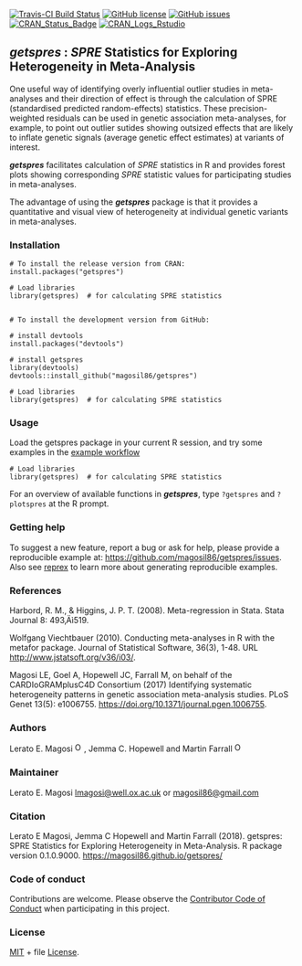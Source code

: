 
[![Travis-CI Build Status](https://travis-ci.org/magosil86/getspres.svg?branch=master)](https://travis-ci.org/magosil86/getspres)
[![GitHub license](https://img.shields.io/badge/license-MIT-blue.svg)](https://raw.githubusercontent.com/magosil86/getspres/master/LICENSE)
[![GitHub issues](https://img.shields.io/github/issues/magosil86/getspres.svg)](https://github.com/magosil86/getspres/issues)
[![CRAN_Status_Badge](http://www.r-pkg.org/badges/version/getspres)](https://cran.r-project.org/package=getspres)
[![CRAN_Logs_Rstudio](https://cranlogs.r-pkg.org/badges/grand-total/getspres)](http://cran.rstudio.com/web/packages/getspres/index.html) 
<!-- []() <img src="https://user-images.githubusercontent.com/8364031/46570331-0c8f0180-c952-11e8-923d-536448190113.gif" align="right" /> -->


## _getspres_ : _SPRE_ Statistics for Exploring Heterogeneity in Meta-Analysis


One useful way of identifying overly influential outlier studies in meta-analyses and their direction of effect is through the calculation of SPRE (standardised predicted random-effects) statistics. These precision-weighted residuals can be used in genetic association meta-analyses, for example, to point out outlier sutides showing outsized effects that are likely to inflate genetic signals (average genetic effect estimates) at variants of interest. 

**_getspres_** facilitates calculation of _SPRE_ statistics in R and provides forest plots showing corresponding _SPRE_ statistic values for participating studies in meta-analyses. 

The advantage of using the **_getspres_** package is that it provides a quantitative and visual view of heterogeneity at individual genetic variants in meta-analyses.


### Installation

```{r}
# To install the release version from CRAN:
install.packages("getspres")

# Load libraries
library(getspres)  # for calculating SPRE statistics


# To install the development version from GitHub:

# install devtools
install.packages("devtools")

# install getspres
library(devtools)
devtools::install_github("magosil86/getspres")

# Load libraries
library(getspres)  # for calculating SPRE statistics
```

### Usage

Load the getspres package in your current R session, and try some examples in the [example workflow](https://github.com/magosil86/getmstatistic/blob/master/vignettes/getmstatistic-tutorial.md)

```{r}
# Load libraries
library(getspres)  # for calculating SPRE statistics
```
For an overview of available functions in **_getspres_**, type `?getspres` and `?plotspres` at the R prompt.



### Getting help

To suggest a new feature, report a bug or ask for help, please provide a reproducible example at: https://github.com/magosil86/getspres/issues. Also see [reprex](https://reprex.tidyverse.org/) to learn more about generating reproducible examples.


### References

Harbord, R. M., & Higgins, J. P. T. (2008). Meta-regression in Stata. Stata Journal 8: 493‚Äì519.

Wolfgang Viechtbauer (2010). Conducting meta-analyses in R with the
metafor package. Journal of Statistical Software, 36(3), 1-48. URL
http://www.jstatsoft.org/v36/i03/.

Magosi LE, Goel A, Hopewell JC, Farrall M, on behalf of the CARDIoGRAMplusC4D Consortium (2017) 
Identifying systematic heterogeneity patterns in genetic association meta-analysis studies. 
PLoS Genet 13(5): e1006755. https://doi.org/10.1371/journal.pgen.1006755.


### Authors

<a >Lerato E. Magosi</a> <small class="roles"> </small> <a  href="http://orcid.org/0000-0002-3388-9892" target="orcid.widget"><img src="https://members.orcid.org/sites/default/files/vector_iD_icon.svg" class="orcid" alt="ORCID" height="16"></a>, <a >Jemma C. Hopewell</a> <small class="roles"> </small> and 
<a >Martin Farrall</a> <small class="roles"> </small> <a href="http://orcid.org/0000-0003-4564-2165" target="orcid.widget"><img src="https://members.orcid.org/sites/default/files/vector_iD_icon.svg" class="orcid" alt="ORCID" height="16"></a>


### Maintainer

Lerato E. Magosi lmagosi@well.ox.ac.uk or magosil86@gmail.com

### Citation

Lerato E Magosi, Jemma C Hopewell and Martin Farrall (2018). getspres:
SPRE Statistics for Exploring Heterogeneity in Meta-Analysis. R
package version 0.1.0.9000. https://magosil86.github.io/getspres/
  
### Code of conduct

Contributions are welcome. Please observe the [Contributor Code of Conduct]() when participating in this project.

### License

[MIT](https://opensource.org/licenses/mit-license.php) + file [License]().
